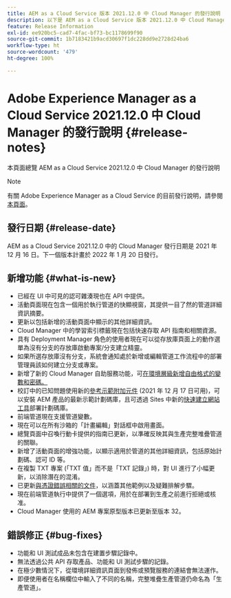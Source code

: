 ```yaml
---
title: AEM as a Cloud Service 版本 2021.12.0 中 Cloud Manager 的發行說明
description: 以下是 AEM as a Cloud Service 版本 2021.12.0 中 Cloud Manager 的發行說明
feature: Release Information
exl-id: ee920bc5-cad7-4fac-bf73-bc1178699f90
source-git-commit: 1b7183421b9acd30697f1dc228dd9e2728d24ba6
workflow-type: ht
source-wordcount: '479'
ht-degree: 100%

---
```


# Adobe Experience Manager as a Cloud Service 2021.12.0 中 Cloud Manager 的發行說明 {#release-notes}

本頁面總覽 AEM as a Cloud Service 2021.12.0 中 Cloud Manager 的發行說明

>[!NOTE]
>
>有關 Adobe Experience Manager as a Cloud Service 的目前發行說明，請參閱[本頁面](/help/release-notes/release-notes-cloud/release-notes-current.md)。

## 發行日期 {#release-date}

AEM as a Cloud Service 2021.12.0 中的 Cloud Manager 發行日期是 2021 年 12 月 16 日。下一個版本計畫於 2022 年 1 月 20 日發行。

## 新增功能 {#what-is-new}

* 已經在 UI 中可見的認可雜湊現也在 API 中提供。
* 活動頁面現在包含一個用於執行管道的快顯視窗，其提供一目了然的管道詳細資訊摘要。
* 更新以包括新增的活動頁面中顯示的其他詳細資訊。
* Cloud Manager 中的學習索引標籤現在包括快速存取 API 指南和相關資源。
* 具有 Deployment Manager 角色的使用者現在可以從存放庫頁面上的動作選單為沒有分支的存放庫啟動專案/分支建立精靈。
* 如果所選存放庫沒有分支，系統會通知處於新增或編輯管道工作流程中的部署管理員該如何建立分支或專案。
* 新增了新的 Cloud Manager 自助服務功能，可[在環境層級新增自由格式的變數和密碼。](/help/implementing/cloud-manager/environment-variables.md)
* 校訂中的已知問題使用新的[參考示範附加元件](/help/journey-sites/demos-add-on/overview.md) (2021 年 12 月 17 日可用)，可以安裝 AEM 產品的最新示範計劃碼庫，且可透過 Sites 中新的[快速建立網站工具](/help/journey-sites/quick-site/overview.md)部署計劃碼庫。
* 前端管道現在支援管道變數。
* 現在可以在所有沙箱的「計畫編輯」對話框中啟用畫面。
* 總覽頁面中召喚行動卡提供的指南已更新，以準確反映其與生產完整堆疊管道的關聯。
* 新增了活動頁面的增強功能，以顯示適用於管道的其他詳細資訊，包括原始計劃碼、認可 ID 等。
* 在複製 TXT 專案 (「TXT 值」而不是「TXT 記錄」) 時，對 UI 進行了小幅更新，以消除潛在的混淆。
* 已更新[與憑證錯誤相關的文件](/help/implementing/cloud-manager/managing-ssl-certifications/add-ssl-certificate.md#certificate-errors)，以涵蓋其他範例以及疑難排解步驟。
* 現在前端管道執行中提供了一個選項，用於在部署到生產之前進行拒絕或核准。
* Cloud Manager 使用的 AEM 專案原型版本已更新至版本 32。


## 錯誤修正 {#bug-fixes}

* 功能和 UI 測試成品未包含在建置步驟記錄中。
* 無法透過公共 API 存取產品、功能和 UI 測試步驟的記錄。
* 在極少數情況下，從環境詳細資訊頁面到發佈或預覽服務的連結會無法運作。
* 即便使用者在名稱欄位中輸入了不同的名稱，完整堆疊生產管道仍命名為「生產管道」。
